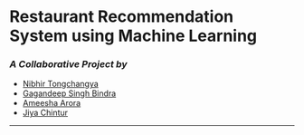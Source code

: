 # Restaurant Recommendation System using Machine Learning

### _A Collaborative Project by_ 

- [Nibhir Tongchangya](https://github.com/nibton) 
- [Gagandeep Singh Bindra](https://github.com/gagandeep00)
- [Ameesha Arora](https://github.com/ameesha26)
- [Jiya Chintur](https://github.com/jiyac) 
---
